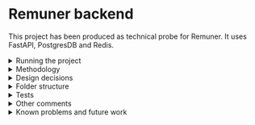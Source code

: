 # Remuner backend

This project has been produced as technical probe for Remuner. It uses FastAPI, PostgresDB and Redis.

<details>
    <summary>Running the project</summary>

#### Build
```bash
docker-compose build
```

#### Launch
For a standalone launch, run:
```bash
docker-compose up -d remuner-frontend
```
If this is supposed to work locally with the frontend running in docker, launch:
```bash
docker-compose up -d remuner-frontend-dev
```
</details>

<details>
    <summary>Methodology</summary>

The project follows the following industry trends:
1. [Hexagonal architecture](https://www.happycoders.eu/software-craftsmanship/hexagonal-architecture/)

In order to improve the scalability and maintainability of the project, this architecture has been followed in order to isolate the business logics from the API and the persistences.

2. [SOLID](https://www.digitalocean.com/community/conceptual-articles/s-o-l-i-d-the-first-five-principles-of-object-oriented-design)

Serializers and business objects are declared on one side while controllers and services on the other. 
Interfaces are defined for persistences so they can easily be exchanged. 

3. Version control

There are two levels of versioning. One is implemented both at route and header level to handle major and minor versions. This allows to change the API witohut breaking any existing integration for a given business architecture. In case the whole core wants to be changed, it is possible to do so at path level.

</details>

<details>
    <summary>Design decisions</summary>
- An integration must have a user
- The token is registered but never returned. Hence, if a token is edited, the old one is erased. This works in the same way as AWS access tokens (can't be recovered after generation)
- Users with active integrations can't be erased
</details>

<details>
    <summary>Folder structure</summary>

- Users and integrations have been separated in different apps. This way, we guarantee domain isolability and open the door to break the repo in two different microservices.
- Tortoise has been used as ORM
- Each app has 4 different folders to differentiate the domain layer on one side, API/database adapters on an the other and the dependency injection betweem them in the last one.
- The domain defines the interfaces needed (that are implemented in the corresponding package in an independent way).

Since it was a small project, it was the input/output mapping services have been defined both in `common` and `crud` to show how the structure should look like. Nevertheless, in this case, all mappings should go in common since there are no particularities.

Two database implementations are done for the persistences and can be transparently interchanged through the dependency injection (since they share the same interface).

</details>

<details>
    <summary>Tests</summary>

Tests are organized in a similar way as the repository. In addition, factories and fixtures are declare to speed up the test creation.
Each test uses a Postgres instance so they don't interact between them. The use of the persistence services is encouraged instead of the ORM to avoid depending on a certain implementation.
Tests can be run with the following command:
```
docker-compose run --rm test 
```

</details>

<details>
    <summary>Other comments</summary>

Everything is fully containerized, making it really easy to integrate with cloud providers as AWS as long as CircleCI/github actions for the automatic testing and merging control.

Code formatting can be done with the following command:

```
docker-compose run --rm format
```

It is performed following PEP8 using `ruff` and `black`.

</details>

<details>
    <summary>Known problems and future work</summary>
No type verification is done (mails should be emails, for example). These verifications should be done both in the backend and the frontend.

In the frontend, the error handling should improve, better informing the user by capturing the coded errors.

The cached version of the persistence is implemented to show how different elements can be inserted and how different persistences can be exchanged.
Nevertheless, there are several problems with the current implementation:
- The initialization process should be improved with locks to ensure it is correct
- Tests should initialize an other redis (they interact with the running instance in case is running)
</details>